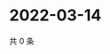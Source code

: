 # 2022-03-14

共 0 条

<!-- BEGIN WEIBO -->
<!-- 最后更新时间 Mon Mar 14 2022 07:00:38 GMT+0800 (China Standard Time) -->

<!-- END WEIBO -->

